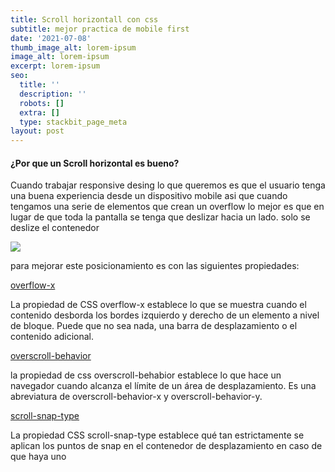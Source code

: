 ```yaml
---
title: Scroll horizontall con css
subtitle: mejor practica de mobile first
date: '2021-07-08'
thumb_image_alt: lorem-ipsum
image_alt: lorem-ipsum
excerpt: lorem-ipsum
seo:
  title: ''
  description: ''
  robots: []
  extra: []
  type: stackbit_page_meta
layout: post
---
```

#### ¿Por que un Scroll horizontal es bueno?

Cuando trabajar responsive desing lo que queremos es que el usuario tenga una buena experiencia desde un dispositivo mobile asi que cuando tengamos una serie de elementos que crean un overflow lo mejor es que en lugar de que toda la pantalla se tenga que deslizar hacia un lado. solo se deslize el contenedor 



![](https://francescricart.com/wp-content/uploads/2018/12/resumen-propiedad-overflow-css.jpg)

para mejorar este posicionamiento es con las siguientes propiedades: 

[overflow-x](https://developer.mozilla.org/en-US/docs/Web/CSS/overflow-x)

La propiedad de CSS overflow-x establece lo que se muestra cuando el contenido desborda los bordes izquierdo y derecho de un elemento a nivel de bloque. Puede que no sea nada, una barra de desplazamiento o el contenido adicional.

[overscroll-behavior](https://developer.mozilla.org/en-US/docs/Web/CSS/overscroll-behavior)

la propiedad de css overscroll-behabior establece lo que hace un navegador cuando alcanza el límite de un área de desplazamiento. Es una abreviatura de overscroll-behavior-x y overscroll-behavior-y.

[scroll-snap-type](https://developer.mozilla.org/en-US/docs/Web/CSS/scroll-snap-type)

La propiedad CSS scroll-snap-type establece qué tan estrictamente se aplican los puntos de snap en el contenedor de desplazamiento en caso de que haya uno
